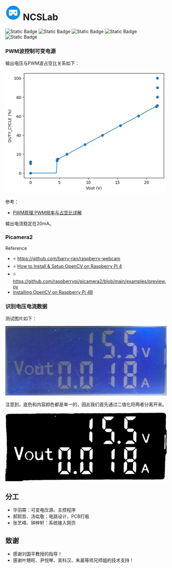 # ![Alt Text](https://github.com/HuaYuXiao/NCSLab/blob/main/Img/logo.c5f1638c.png) NCSLab 

![Static Badge](https://img.shields.io/badge/Python-3.11.2-3776AB?logo=python)
![Static Badge](https://img.shields.io/badge/OpenCV-4.6.0-5C3EE8?logo=opencv)
![Static Badge](https://img.shields.io/badge/Flask-2.2.2-000000?logo=flask)
![Static Badge](https://img.shields.io/badge/Debian-12-A81D33?logo=debian)
![Static Badge](https://img.shields.io/badge/Raspberry_Pi-4B-A22846?logo=raspberrypi)


### PWM波控制可变电源

输出电压与PWM波占空比关系如下：

![Alt Text](https://github.com/HuaYuXiao/NCSLab/blob/main/src/PWM/Vout2PWM.png)

参考：
- [PWM原理 PWM频率与占空比详解](https://blog.csdn.net/as480133937/article/details/103439546)

输出电流稳定在20mA。


### Picamera2

Reference
- ⭐️ https://github.com/barry-ran/raspberry-webcam
- ⭐️ [How to Install & Setup OpenCV on Raspberry Pi 4](https://how2electronics.com/how-to-install-setup-opencv-on-raspberry-pi-4)
- ⭐️ https://github.com/raspberrypi/picamera2/blob/main/examples/preview.py
- [Installing OpenCV on Raspberry Pi 4B](https://www.youtube.com/watch?v=OugQIz_vcFo)



### 识别电压电流数据

测试图片如下：

![Alt Text](https://github.com/HuaYuXiao/NCSLab/blob/main/Camera/IMG_0774.jpeg)

注意到，底色和内容颜色都是单一的，因此我们首先通过二值化将两者分离开来。

![Alt Text](https://github.com/HuaYuXiao/NCSLab/blob/main/Camera/output.png)


## 分工
- 华羽霄：可变电压源、主控程序
- 郝熙哲、汤竑敬：电路设计，PCB打板
- 张艺峰、钟梓轩：系统接入网页

## 致谢
- 感谢刘国平教授的指导！
- 感谢叶甥旺、尹悦琴、吴科汉、朱晨等师兄师姐的技术支持！
